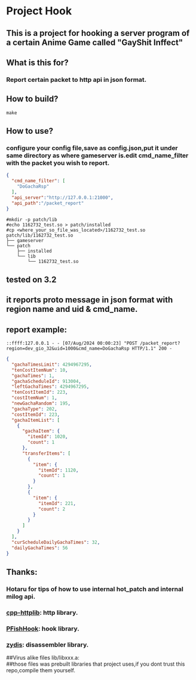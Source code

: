 # Project Hook</br>
## This is a project for hooking a server program of a certain Anime Game called "GayShit Inffect"

## What is this for?</br>
### Report certain packet to http api in json format.

## How to build?
```shell
make
```

## How to use?</br>
### configure your config file,save as config.json,put it under same directory as where gameserver is.edit cmd_name_filter with the packet you wish to report.
```json
{
  "cmd_name_filter": [
    "DoGachaRsp"
  ],
  "api_server":"http://127.0.0.1:21000",
  "api_path":"/packet_report"
}
```
```shell
#mkdir -p patch/lib
#echo 1162732_test.so > patch/installed
#cp <where_your_so_file_was_located>/1162732_test.so patch/lib/1162732_test.so
├── gameserver
└── patch
    ├── installed
    └── lib
        └── 1162732_test.so
```
 
## tested on 3.2
## it reports proto message in json format with region name and uid & cmd_name.
## report example:
```text
::ffff:127.0.0.1 - - [07/Aug/2024 00:00:23] "POST /packet_report?region=dev_gio_32&uid=1000&cmd_name=DoGachaRsp HTTP/1.1" 200 -
```
```json
{
  "gachaTimesLimit": 4294967295,
  "tenCostItemNum": 10,
  "gachaTimes": 1,
  "gachaScheduleId": 913004,
  "leftGachaTimes": 4294967295,
  "tenCostItemId": 223,
  "costItemNum": 1,
  "newGachaRandom": 195,
  "gachaType": 202,
  "costItemId": 223,
  "gachaItemList": [
    {
      "gachaItem": {
        "itemId": 1020,
        "count": 1
      },
      "transferItems": [
        {
          "item": {
            "itemId": 1120,
            "count": 1
          }
        },
        {
          "item": {
            "itemId": 221,
            "count": 2
          }
        }
      ]
    }
  ],
  "curScheduleDailyGachaTimes": 32,
  "dailyGachaTimes": 56
}
```

## Thanks: </br>
### Hotaru for tips of how to use internal hot_patch and internal milog api.</br>
### [cpp-httplib](https://github.com/yhirose/cpp-httplib): http library.</br>
### [PFishHook](https://github.com/Menooker/PFishHook): hook library.</br>
### [zydis](https://github.com/zyantific/zydis): disassembler library.</br>

##Virus alike files lib/libxxx.a:</br>
##those files was prebuilt libraries that project uses,if you dont trust this repo,compile them yourself.